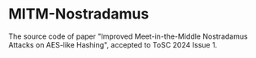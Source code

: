 # MITM-Nostradamus

The source code of paper "Improved Meet-in-the-Middle Nostradamus Attacks on AES-like Hashing", accepted to ToSC 2024 Issue 1.
